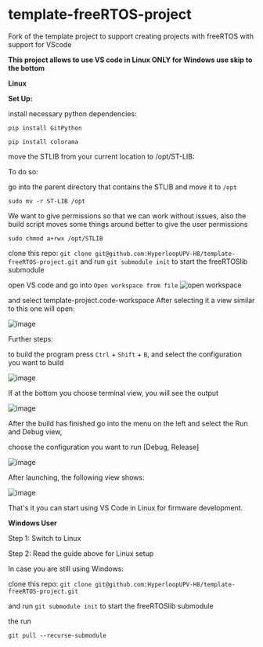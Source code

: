# template-freeRTOS-project
Fork of the template project to support creating projects with freeRTOS with support for VScode

**This project allows to use VS code in Linux ONLY for Windows use skip to the bottom**


**Linux**


**Set Up:**

install necessary python dependencies:

`pip install GitPython`

`pip install colorama`


move the STLIB from your current location to /opt/ST-LIB:

To do so:

  go into the parent directory that contains the STLIB and move it to `/opt`
  
`sudo mv -r ST-LIB /opt`

We want to give permissions so that we can work without issues, also the build script moves some things around
better to give the user permissions

`sudo chmod a+rwx /opt/STLIB`

clone this repo:
`git clone git@github.com:HyperloopUPV-H8/template-freeRTOS-project.git`
and run `git submodule init` to start the freeRTOSlib submodule

open VS code 
and go into `Open workspace from file`
![open workspace](https://github.com/HyperloopUPV-H8/template-freeRTOS-project/assets/58850783/67d52a4c-d243-46ac-b272-4c93095e422e)

and select template-project.code-workspace
After selecting it a view similar to this one will open:


![image](https://github.com/HyperloopUPV-H8/template-freeRTOS-project/assets/58850783/acac1ec4-67d6-47e6-a53c-c0bfe2e1b480)

Further steps:

to build the program press `Ctrl` + `Shift` + `B`, and select the configuration you want to build

![image](https://github.com/HyperloopUPV-H8/template-freeRTOS-project/assets/58850783/4bd10955-94b2-48f2-b485-c84bdf5c6783)

If at the bottom you choose terminal view, you will see the output

![image](https://github.com/HyperloopUPV-H8/template-freeRTOS-project/assets/58850783/af8b6d27-a13d-44a1-9fc8-52fcdeebeaf7)

After the build has finished go into the menu on the left and select the Run and Debug view,

choose the configuration you want to run [Debug, Release]

![image](https://github.com/HyperloopUPV-H8/template-freeRTOS-project/assets/58850783/8fc8fe8a-3209-45c0-acf1-9f04f39ba1bb)

After launching, the following view shows:

![image](https://github.com/HyperloopUPV-H8/template-freeRTOS-project/assets/58850783/202e9a1a-139f-4dab-ab8a-ac8afe6037a6)

That's it you can start using VS Code in Linux for firmware development.



**Windows User**

Step 1:
 Switch to Linux
 
Step 2:
  Read the guide above for Linux setup
  
In case you are still using Windows:

clone this repo:
`git clone git@github.com:HyperloopUPV-H8/template-freeRTOS-project.git`

and run 
`git submodule init` to start the freeRTOSlib submodule

the run 

 `git pull --recurse-submodule`




